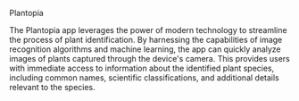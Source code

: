 Plantopia

The Plantopia app leverages the power of modern technology to streamline the process of plant identification. By harnessing the capabilities of image recognition algorithms and machine learning, the app can quickly analyze images of plants captured through the device's camera. This provides users with immediate access to information about the identified plant species, including common names, scientific classifications, and additional details relevant to the species.
